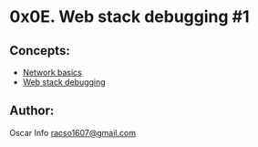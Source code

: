 # 0x0E. Web stack debugging #1

## Concepts:

* [Network basics](https://intranet.hbtn.io/concepts/33)
* [Web stack debugging](https://intranet.hbtn.io/concepts/68)

## Author:
Oscar Info <racso1607@gmail.com>